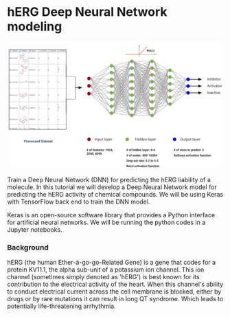 # hERG Deep Neural Network modeling

<img src='https://github.com/nizamibilal/hERG_DNN/blob/2625b1663270ac20abe51d648ef84b97da2909b7/data/herg_dnn_image.png'> </img>

Train a Deep Neural Network (DNN) for predicting the hERG liability of a molecule. 
In this tutorial we will develop a Deep Neural Network model for predicting the hERG activity of chemical compounds.  We will be using Keras with TensorFlow back end to train the DNN model. 

Keras is an open-source software library that provides a Python interface for artificial neural networks. 
We will be running the python codes in a Jupyter notebooks.    

### Background
hERG (the human Ether-à-go-go-Related Gene) is a gene that codes for a protein KV11.1, the alpha sub-unit of a potassium ion channel. This ion channel (sometimes simply denoted as 'hERG') is best known for its contribution to the electrical activity of the heart. When this channel's ability to conduct electrical current across the cell membrane is blocked, either by drugs or by rare mutations it can result in long QT syndrome. Which leads to potentially life-threatening arrhythmia.


